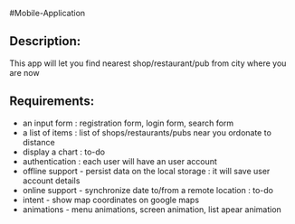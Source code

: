#Mobile-Application

Description:
--------------
This app will let you find nearest shop/restaurant/pub from city where you are now

Requirements:
--------------
- an input form : registration form, login form, search form
- a list of items : list of shops/restaurants/pubs near you ordonate to distance
- display a chart : to-do
- authentication : each user will have an user account
- offline support - persist data on the local storage : it will save user account details
- online support - synchronize date to/from a remote location : to-do
- intent - show map coordinates on google maps
- animations - menu animations, screen animation, list apear animation
